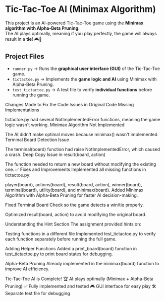 # Tic-Tac-Toe AI (Minimax Algorithm)

This project is an AI-powered Tic-Tac-Toe game using the **Minimax algorithm with Alpha-Beta Pruning**.  
The AI plays optimally, meaning if you play perfectly, the game will always result in a **tie**! 🎮🤖  

## **Project Files**
- `runner.py` → Runs the **graphical user interface (GUI)** of the Tic-Tac-Toe game.
- `tictactoe.py` → Implements the **game logic and AI** using Minimax with Alpha-Beta Pruning.
- `test_tictactoe.py` → A test file to verify **individual functions** before running the game.

Changes Made to Fix the Code
 Issues in Original Code
Missing Implementations

tictactoe.py had several NotImplementedError functions, meaning the game logic wasn't working.
Minimax Algorithm Not Implemented

The AI didn't make optimal moves because minimax() wasn't implemented.
Terminal Board Detection Issue

The terminal(board) function had raise NotImplementedError, which caused a crash.
Deep Copy Issue in result(board, action)

The function needed to return a new board without modifying the existing one.
✅ Fixes and Improvements
Implemented all missing functions in tictactoe.py:

player(board), actions(board), result(board, action), winner(board), terminal(board), utility(board), and minimax(board).
Added Minimax Algorithm with Alpha-Beta Pruning for faster AI decision-making.

Fixed Terminal Board Check so the game detects a win/tie properly.

Optimized result(board, action) to avoid modifying the original board.

 Understanding the Hint Section
The assignment provided hints on:

Testing functions in a different file
 Implemented test_tictactoe.py to verify each function separately before running the full game.

Adding Helper Functions
Added a print_board(board) function in test_tictactoe.py to print board states for debugging.

Alpha-Beta Pruning
 Already implemented in the minimax(board) function to improve AI efficiency.

 Tic-Tac-Toe AI is Complete!
🏆 AI plays optimally (Minimax + Alpha-Beta Pruning)
✅ Fully implemented and tested
🎮 GUI interface for easy play
🛠️ Separate test file for debugging
